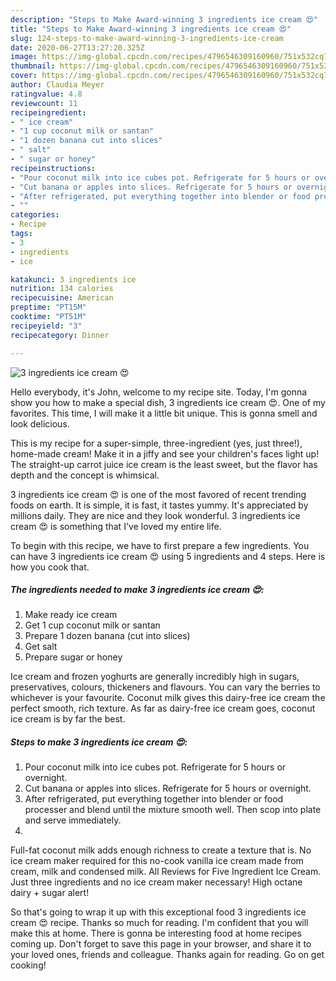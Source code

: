 ```yaml
---
description: "Steps to Make Award-winning 3 ingredients ice cream 😍"
title: "Steps to Make Award-winning 3 ingredients ice cream 😍"
slug: 124-steps-to-make-award-winning-3-ingredients-ice-cream
date: 2020-06-27T13:27:20.325Z
image: https://img-global.cpcdn.com/recipes/4796546309160960/751x532cq70/3-ingredients-ice-cream-😍-recipe-main-photo.jpg
thumbnail: https://img-global.cpcdn.com/recipes/4796546309160960/751x532cq70/3-ingredients-ice-cream-😍-recipe-main-photo.jpg
cover: https://img-global.cpcdn.com/recipes/4796546309160960/751x532cq70/3-ingredients-ice-cream-😍-recipe-main-photo.jpg
author: Claudia Meyer
ratingvalue: 4.8
reviewcount: 11
recipeingredient:
- " ice cream"
- "1 cup coconut milk or santan"
- "1 dozen banana cut into slices"
- " salt"
- " sugar or honey"
recipeinstructions:
- "Pour coconut milk into ice cubes pot. Refrigerate for 5 hours or overnight."
- "Cut banana or apples into slices. Refrigerate for 5 hours or overnight."
- "After refrigerated, put everything together into blender or food processer and blend until the mixture smooth well. Then scop into plate and serve immediately."
- ""
categories:
- Recipe
tags:
- 3
- ingredients
- ice

katakunci: 3 ingredients ice 
nutrition: 134 calories
recipecuisine: American
preptime: "PT15M"
cooktime: "PT51M"
recipeyield: "3"
recipecategory: Dinner

---
```



![3 ingredients ice cream 😍](https://img-global.cpcdn.com/recipes/4796546309160960/751x532cq70/3-ingredients-ice-cream-😍-recipe-main-photo.jpg)

Hello everybody, it's John, welcome to my recipe site. Today, I'm gonna show you how to make a special dish, 3 ingredients ice cream 😍. One of my favorites. This time, I will make it a little bit unique. This is gonna smell and look delicious.

This is my recipe for a super-simple, three-ingredient (yes, just three!), home-made cream! Make it in a jiffy and see your children&#39;s faces light up! The straight-up carrot juice ice cream is the least sweet, but the flavor has depth and the concept is whimsical.

3 ingredients ice cream 😍 is one of the most favored of recent trending foods on earth. It is simple, it is fast, it tastes yummy. It's appreciated by millions daily. They are nice and they look wonderful. 3 ingredients ice cream 😍 is something that I've loved my entire life.


To begin with this recipe, we have to first prepare a few ingredients. You can have 3 ingredients ice cream 😍 using 5 ingredients and 4 steps. Here is how you cook that.

##### The ingredients needed to make 3 ingredients ice cream 😍:

1. Make ready  ice cream
1. Get 1 cup coconut milk or santan
1. Prepare 1 dozen banana (cut into slices)
1. Get  salt
1. Prepare  sugar or honey


Ice cream and frozen yoghurts are generally incredibly high in sugars, preservatives, colours, thickeners and flavours. You can vary the berries to whichever is your favourite. Coconut milk gives this dairy-free ice cream the perfect smooth, rich texture. As far as dairy-free ice cream goes, coconut ice cream is by far the best. 

##### Steps to make 3 ingredients ice cream 😍:

1. Pour coconut milk into ice cubes pot. Refrigerate for 5 hours or overnight.
1. Cut banana or apples into slices. Refrigerate for 5 hours or overnight.
1. After refrigerated, put everything together into blender or food processer and blend until the mixture smooth well. Then scop into plate and serve immediately.
1. 


Full-fat coconut milk adds enough richness to create a texture that is. No ice cream maker required for this no-cook vanilla ice cream made from cream, milk and condensed milk. All Reviews for Five Ingredient Ice Cream. Just three ingredients and no ice cream maker necessary! High octane dairy + sugar alert! 

So that's going to wrap it up with this exceptional food 3 ingredients ice cream 😍 recipe. Thanks so much for reading. I'm confident that you will make this at home. There is gonna be interesting food at home recipes coming up. Don't forget to save this page in your browser, and share it to your loved ones, friends and colleague. Thanks again for reading. Go on get cooking!
